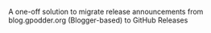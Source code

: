 A one-off solution to migrate release announcements from blog.gpodder.org (Blogger-based) to GitHub Releases